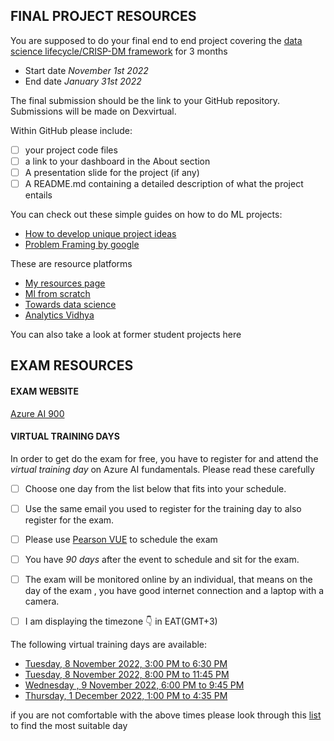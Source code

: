 ## FINAL PROJECT RESOURCES

You are supposed to do your final end to end project covering the [data science lifecycle/CRISP-DM framework](https://user-images.githubusercontent.com/91478331/149301815-2c4e6abc-e157-430b-8479-c7f579800c52.png) for 3 months

 * Start date  _November 1st 2022_
 * End date _January 31st 2022_

The final submission should be the link to your GitHub repository. 
Submissions will be made on Dexvirtual.

Within GitHub please include:
- [ ] your project code files
- [ ] a link to your dashboard in the About section
- [ ] A presentation slide for the project (if any)
- [ ] A README.md containing a detailed description of what the project entails

You can check out these simple guides on how to do ML projects:
* [How to develop unique project ideas](https://towardsdatascience.com/5-steps-to-develop-unique-data-science-project-ideas-6c2b3a0014b)
* [Problem Framing by google](https://developers.google.com/machine-learning/problem-framing)

These are resource platforms
* [My resources page](https://github.com/wanjiru517/Resources)
* [Ml from scratch](https://mlfromscratch.com/tag/machine-learning/)
* [Towards data science](https://towardsdatascience.com/)
* [Analytics Vidhya](https://www.analyticsvidhya.com/)


You can also take a look at former student projects here

## EXAM RESOURCES

#### EXAM WEBSITE
[Azure AI 900](https://docs.microsoft.com/en-us/certifications/exams/ai-900)

#### VIRTUAL TRAINING DAYS
In order to get do the exam for free, you have to register for and attend the _virtual training day_ on Azure AI fundamentals. Please read these carefully

- [ ] Choose one day from the list below that fits into your schedule.
- [ ] Use the same email you used to register for the training day to also register for the exam.
- [ ] Please use [Pearson VUE](https://go.microsoft.com/fwlink/?linkid=2187546) to schedule the exam
- [ ] You have _90 days_ after the event to schedule and sit for the exam.
- [ ] The exam will be monitored online by an individual, that means on the day of the exam , you have good internet connection and a laptop with a camera.
- [ ] I am displaying the timezone 👇 in EAT(GMT+3)


The following virtual training days are available:

* [Tuesday, 8 November 2022, 3:00 PM to 6:30 PM](https://mktoevents.com/Microsoft+Event/360813/157-GQE-382?source=mvtd)
* [Tuesday, 8 November 2022, 8:00 PM to 11:45 PM](https://mktoevents.com/Microsoft+Event/361600/157-GQE-382?source=mvtd)
* [Wednesday , 9 November 2022, 6:00 PM to 9:45 PM](https://mktoevents.com/Microsoft+Event/362706/157-GQE-382)
* [Thursday, 1 December 2022, 1:00 PM to 4:35 PM](https://mktoevents.com/Microsoft+Event/364660/157-GQE-382?source=mvtd)



if you are not comfortable with the above times please look through this [list](https://mvtd.events.microsoft.com/Azure?azureevent=Microsoft%20Azure%20Virtual%20Training%20Day:%20AI%20Fundamentals) to find the most suitable day
